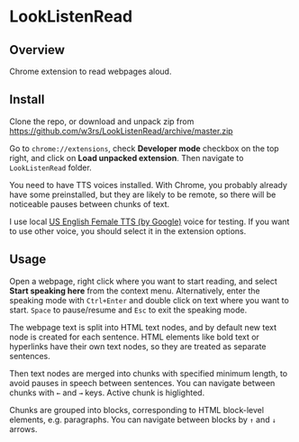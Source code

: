 # LookListenRead

## Overview

Chrome extension to read webpages aloud.

## Install

Clone the repo, or download and unpack zip from https://github.com/w3rs/LookListenRead/archive/master.zip

Go to `chrome://extensions`, check **Developer mode** checkbox on the top right, and click on **Load unpacked extension**.
Then navigate to `LookListenRead` folder.

You need to have TTS voices installed.
With Chrome, you probably already have some preinstalled, but they are likely to be remote, so there will be noticeable pauses between chunks of text.

I use local [US English Female TTS (by Google)](https://chrome.google.com/webstore/detail/google-voice-by-google/kcnhkahnjcbndmmehfkdnkjomaanaooo?hl=en) voice for testing. If you want to use other voice, you should select it in the extension options.

## Usage

Open a webpage, right click where you want to start reading, and select **Start speaking here** from the context menu. Alternatively, enter the speaking mode with `Ctrl+Enter` and double click on text where you want to start. `Space` to pause/resume and `Esc` to exit the speaking mode.

The webpage text is split into HTML text nodes, and by default new text node is created for each sentence. HTML elements like bold text or hyperlinks have their own text nodes, so they are treated as separate sentences.

Then text nodes are merged into chunks with specified minimum length, to avoid pauses in speech between sentences. You can navigate between chunks with `←` and `→` keys. Active chunk is higlighted.

Chunks are grouped into blocks, corresponding to HTML block-level elements, e.g. paragraphs. You can navigate between blocks by `↑` and `↓` arrows.

